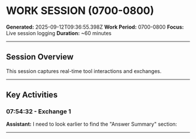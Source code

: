 # WORK SESSION (0700-0800)

**Generated:** 2025-09-12T09:36:55.398Z
**Work Period:** 0700-0800
**Focus:** Live session logging
**Duration:** ~60 minutes

---

## Session Overview

This session captures real-time tool interactions and exchanges.

---

## Key Activities

### 07:54:32 - Exchange 1

**Assistant:** I need to look earlier to find the "Answer Summary" section:

---

